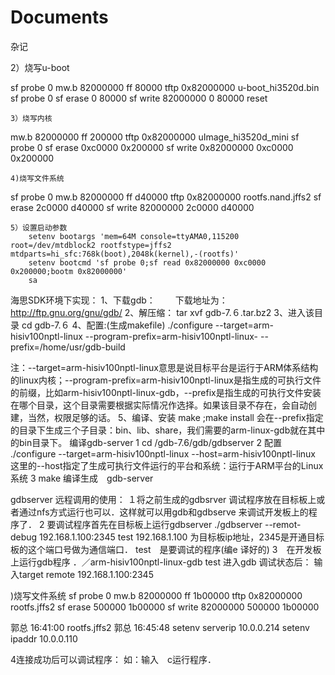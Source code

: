 Documents
=========

杂记



2）烧写u-boot

sf probe 0
mw.b 82000000 ff 80000
tftp 0x82000000 u-boot_hi3520d.bin
sf probe 0
sf erase 0 80000
sf write 82000000 0 80000
reset

    3）烧写内核

mw.b 82000000 ff 200000
tftp 0x82000000 uImage_hi3520d_mini
sf probe 0
sf erase 0xc0000 0x200000
sf write 0x82000000 0xc0000 0x200000

    4)烧写文件系统
sf probe 0
mw.b 82000000 ff d40000
tftp 0x82000000 rootfs.nand.jffs2
sf erase 2c0000 d40000
sf write 82000000 2c0000 d40000

    5）设置启动参数
        setenv bootargs 'mem=64M console=ttyAMA0,115200 root=/dev/mtdblock2 rootfstype=jffs2 mtdparts=hi_sfc:768k(boot),2048k(kernel),-(rootfs)'
        setenv bootcmd 'sf probe 0;sf read 0x82000000 0xc0000 0x200000;bootm 0x82000000'
        sa













海思SDK环境下实现：
1、下载gdb：
　　下载地址为：http://ftp.gnu.org/gnu/gdb/
2、解压缩：
tar xvf gdb-7.６.tar.bz2 
3、进入该目录
cd gdb-7.６
4、配置:(生成makefile)
./configure --target=arm-hisiv100nptl-linux --program-prefix=arm-hisiv100nptl-linux-  --prefix=/home/usr/gdb-build  

注：--target=arm-hisiv100nptl-linux意思是说目标平台是运行于ARM体系结构的linux内核；--program-prefix=arm-hisiv100nptl-linux是指生成的可执行文件的前缀，比如arm-hisiv100nptl-linux-gdb，--prefix是指生成的可执行文件安装在哪个目录，这个目录需要根据实际情况作选择。如果该目录不存在，会自动创建，当然，权限足够的话。 
5、编译、安装
make ;make install
会在--prefix指定的目录下生成三个子目录：bin、lib、share，我们需要的arm-linux-gdb就在其中的bin目录下。
编译gdb-server
1 cd /gdb-7.6/gdb/gdbserver
2  配置
 ./configure --target=arm-hisiv100nptl-linux  --host=arm-hisiv100nptl-linux 
这里的--host指定了生成可执行文件运行的平台和系统：运行于ARM平台的Linux系统
3 make
编译生成　gdb-server

gdbserver 远程调用的使用：
１将之前生成的gdbsrver 调试程序放在目标板上或者通过nfs方式运行也可以．这样就可以用gdb和gdbserve 来调试开发板上的程序了．
2 要调试程序首先在目标板上运行gdbserver 
./gdbserver --remot-debug 192.168.1.100:2345 test
192.168.1.100 为目标板ip地址，2345是开通目标板的这个端口号做为通信端口．
test　是要调试的程序(编e 译好的)
3　在开发板上运行gdb程序
．／arm-hisiv100nptl-linux-gdb test
进入gdb 调试状态后：
输入target remote 192.168.1.100:2345





)烧写文件系统
        sf probe 0
        mw.b 82000000 ff 1b00000
        tftp 0x82000000 rootfs.jffs2
        sf erase 500000 1b00000
        sf write 82000000 500000 1b00000
    
郭总  16:41:00
rootfs.jffs2
郭总  16:45:48
setenv serverip 10.0.0.214
        setenv ipaddr 10.0.0.110

4连接成功后可以调试程序：
如：输入　c运行程序．
